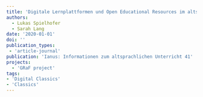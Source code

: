 ```yaml
---
title: 'Digitale Lernplattformen und Open Educational Resources im altsprachlichen Unterricht II: Didaktische Spielräume am Beispiel ‚Grazer Repositorium antiker Fabeln‘ (GRaF)'
authors:
  - Lukas Spielhofer
  - Sarah Lang
date: '2020-01-01'
doi: ''
publication_types:
 - 'article-journal'
publication: 'Ianus: Informationen zum altsprachlichen Unterricht 41'
projects:
  - 'GRaF project'
tags:
- 'Digital Classics'
- 'Classics'
---
```

